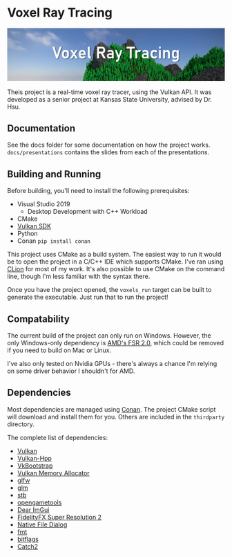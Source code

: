 # Voxel Ray Tracing

![Project Banner Logo](docs/banner.png)

Theis project is a real-time voxel ray tracer, using the Vulkan API.
It was developed as a senior project at Kansas State University, advised by Dr. Hsu.

## Documentation

See the docs folder for some documentation on how the project works.
`docs/presentations` contains the slides from each of the presentations.

## Building and Running

Before building, you'll need to install the following prerequisites:
- Visual Studio 2019
  - Desktop Development with C++ Workload
- CMake
- [Vulkan SDK](https://www.lunarg.com/vulkan-sdk/)
- Python
- Conan `pip install conan`

This project uses CMake as a build system.
The easiest way to run it would be to open the project in a C/C++ IDE which supports CMake.
I've ran using [CLion](https://www.jetbrains.com/clion/) for most of my work.
It's also possible to use CMake on the command line, though I'm less familiar with the syntax there.

Once you have the project opened, the `voxels_run` target can be built to generate the executable.
Just run that to run the project!

## Compatability

The current build of the project can only run on Windows.
However, the only Windows-only dependency is [AMD's FSR 2.0](https://github.com/GPUOpen-Effects/FidelityFX-FSR2),
which could be removed if you need to build on Mac or Linux.

I've also only tested on Nvidia GPUs - there's always a chance I'm relying on some driver behavior I shouldn't for AMD.

## Dependencies

Most dependencies are managed using [Conan](https://conan.io/).
The project CMake script will download and install them for you.
Others are included in the `thirdparty` directory.

The complete list of dependencies:
- [Vulkan](https://www.vulkan.org/)
- [Vulkan-Hpp](https://github.com/KhronosGroup/Vulkan-Hpp)
- [VkBootstrap](https://github.com/charles-lunarg/vk-bootstrap)
- [Vulkan Memory Allocator](https://gpuopen.com/vulkan-memory-allocator/)
- [glfw](https://www.glfw.org/)
- [glm](https://github.com/g-truc/glm)
- [stb](https://github.com/nothings/stb)
- [opengametools](https://github.com/jpaver/opengametools)
- [Dear ImGui](https://github.com/ocornut/imgui)
- [FidelityFX Super Resolution 2](https://github.com/GPUOpen-Effects/FidelityFX-FSR2)
- [Native File Dialog](https://github.com/mlabbe/nativefiledialog)
- [fmt](https://fmt.dev/latest/index.html)
- [bitflags](https://github.com/m-peko/bitflags)
- [Catch2](https://github.com/catchorg/Catch2)
